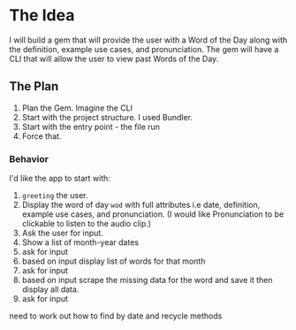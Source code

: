 # The Idea

I will build a gem that will provide the user with a Word of the Day along with the definition, example use cases, and pronunciation. The gem will have a CLI that will allow the user to view past Words of the Day.

## The Plan
1. Plan the Gem. Imagine the CLI
2. Start with the project structure. I used Bundler.
3. Start with the entry point - the file run
4. Force that.

### Behavior
I'd like the app to start with: 
1. `greeting` the user.
2. Display the word of day `wod` with full attributes i.e date, definition, example use cases, and pronunciation. (I would like Pronunciation to be clickable to listen to the audio clip.)
3. Ask the user for input.
4. Show a list of month-year dates
5. ask for input
6. based on input display list of words for that month
7. ask for input
8. based on input scrape the missing data for the word and save it then display all data.
9. ask for input

need to work out how to find by date and recycle methods 

